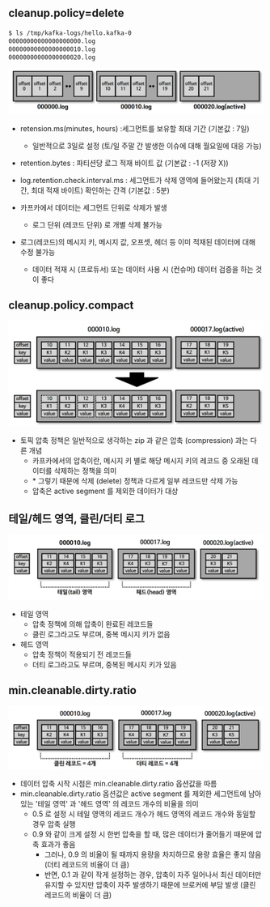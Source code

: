 ## cleanup.policy=delete

````shell
$ ls /tmp/kafka-logs/hello.kafka-0
00000000000000000000.log
00000000000000000010.log
00000000000000000020.log
````

![img4.png](image/img4.png)

- retension.ms(minutes, hours) :세그먼트를 보유할 최대 기간 (기본값 : 7일)

  - 일반적으로 3일로 설정 (토/일 주말 간 발생한 이슈에 대해 월요일에 대응 가능)
- retention.bytes : 파티션당 로그 적재 바이트 값 (기본값 : -1 (저장 X))
- log.retention.check.interval.ms : 세그먼트가 삭제 영역에 들어왔는지 (최대 기간, 최대 적재 바이트) 확인하는 간격 (기본값 : 5분)
- 카프카에서 데이터는 세그먼트 단위로 삭제가 발생

  - 로그 단위 (레코드 단위) 로 개별 삭제 불가능
- 로그(레코드)의 메시지 키, 메시지 값, 오프셋, 헤더 등 이미 적재된 데이터에 대해 수정 불가능

  - 데이터 적재 시 (프로듀서) 또는 데이터 사용 시 (컨슈머) 데이터 검증을 하는 것이 좋다

## cleanup.policy.compact

![img5.png](image/img5.png)

- 토픽 압축 정책은 일반적으로 생각하는 zip 과 같은 압축 (compression) 과는 다른 개념
  - 카프카에서의 압축이란, 메시지 키 별로 해당 메시지 키의 레코드 중 오래된 데이터를 삭제하는 정책을 의미
  - \* 그렇기 때문에 삭제 (delete) 정책과 다르게 일부 레코드만 삭제 가능
  - 압축은 active segment 를 제외한 데이터가 대상

## 테일/헤드 영역, 클린/더티 로그

![img6.png](image/img6.png)

- 테일 영역
  - 압축 정책에 의해 압축이 완료된 레코드들
  - 클린 로그라고도 부르며, 중복 메시지 키가 없음
- 헤드 영역
  - 압축 정책이 적용되기 전 레코드들
  - 더티 로그라고도 부르며, 중복된 메시지 키가 있음

## min.cleanable.dirty.ratio

![img7.png](image/img7.png)

- 데이터 압축 시작 시점은 min.cleanable.dirty.ratio 옵션값을 따름
- min.cleanable.dirty.ratio 옵션값은 active segment 를 제외한 세그먼트에 남아 있는 '테일 영역' 과 '헤드 영역' 의 레코드 개수의 비율을 의미
  - 0.5 로 설정 시 테일 영역의 레코드 개수가 헤드 영역의 레코드 개수와 동일할 경우 압축 실행
  - 0.9 와 같이 크게 설정 시 한번 압축을 할 때, 많은 데이터가 줄어들기 때문에 압축 효과가 좋음
    - 그러나, 0.9 의 비율이 될 때까지 용량을 차지하므로 용량 효율은 좋지 않음 (더티 레코드의 비율이 더 큼)
    - 반면, 0.1 과 같이 작게 설정하는 경우, 압축이 자주 일어나서 최신 데이터만 유지할 수 있지만 압축이 자주 발생하기 때문에 브로커에 부담 발생 (클린 레코드의 비율이 더 큼)
